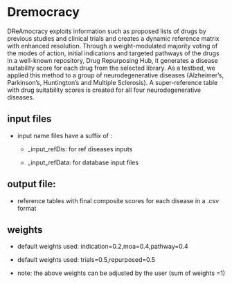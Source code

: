 # Dremocracy
DReAmocracy exploits information such as proposed lists of drugs by previous studies and clinical trials and creates a dynamic reference matrix with enhanced resolution. Through a weight-modulated majority voting of the modes of action, initial indications and targeted pathways of the drugs in a well-known repository, Drug Repurposing Hub, it generates  a disease suitability score for each drug from the selected library. As a testbed, we applied this method to a group of neurodegenerative diseases (Alzheimer’s, Parkinson’s, Huntington’s and Multiple Sclerosis). A super-reference table with drug suitability scores is created for all four neurodegenerative diseases.

## input files
* input name files have a suffix of :

  * _input_refDis: for ref diseases inputs

  * _input_refData: for database input files

## output file:
* reference tables with final composite scores for each disease in a .csv format

## weights

* default weights used: indication=0.2,moa=0.4,pathway=0.4

* default weights used: trials=0.5,repurposed=0.5

* note: the above weights can be adjusted by the user (sum of weights =1)



